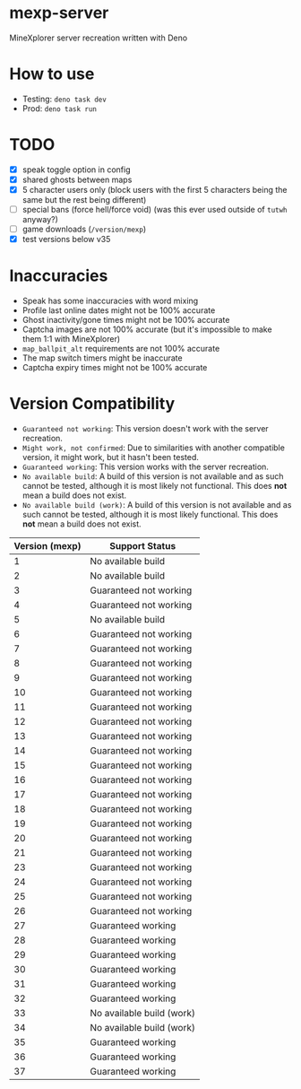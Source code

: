 # mexp-server
MineXplorer server recreation written with Deno

# How to use
- Testing: `deno task dev`
- Prod: `deno task run`

# TODO
- [x] speak toggle option in config
- [x] shared ghosts between maps
- [x] 5 character users only (block users with the first 5 characters being the same but the rest being different)
- [ ] special bans (force hell/force void) (was this ever used outside of `tutwh` anyway?)
- [ ] game downloads (`/version/mexp`)
- [x] test versions below v35

# Inaccuracies
- Speak has some inaccuracies with word mixing
- Profile last online dates might not be 100% accurate
- Ghost inactivity/gone times might not be 100% accurate
- Captcha images are not 100% accurate (but it's impossible to make them 1:1 with MineXplorer)
- `map_ballpit_alt` requirements are not 100% accurate
- The map switch timers might be inaccurate
- Captcha expiry times might not be 100% accurate

# Version Compatibility
* `Guaranteed not working`: This version doesn't work with the server recreation.
* `Might work, not confirmed`: Due to similarities with another compatible version, it might work, but it hasn't been tested.
* `Guaranteed working`: This version works with the server recreation.
* `No available build`: A build of this version is not available and as such cannot be tested, although it is most likely not functional. This does **not** mean a build does not exist.
* `No available build (work)`: A build of this version is not available and as such cannot be tested, although it is most likely functional. This does **not** mean a build does not exist.

| Version (mexp) | Support Status            |
| -------------- | ------------------------- |
| 1              | No available build        |
| 2              | No available build        |
| 3              | Guaranteed not working    |
| 4              | Guaranteed not working    |
| 5              | No available build        |
| 6              | Guaranteed not working    |
| 7              | Guaranteed not working    |
| 8              | Guaranteed not working    |
| 9              | Guaranteed not working    |
| 10             | Guaranteed not working    |
| 11             | Guaranteed not working    |
| 12             | Guaranteed not working    |
| 13             | Guaranteed not working    |
| 14             | Guaranteed not working    |
| 15             | Guaranteed not working    |
| 16             | Guaranteed not working    |
| 17             | Guaranteed not working    |
| 18             | Guaranteed not working    |
| 19             | Guaranteed not working    |
| 20             | Guaranteed not working    |
| 21             | Guaranteed not working    |
| 23             | Guaranteed not working    |
| 24             | Guaranteed not working    |
| 25             | Guaranteed not working    |
| 26             | Guaranteed not working    |
| 27             | Guaranteed working        |
| 28             | Guaranteed working        |
| 29             | Guaranteed working        |
| 30             | Guaranteed working        |
| 31             | Guaranteed working        |
| 32             | Guaranteed working        |
| 33             | No available build (work) |
| 34             | No available build (work) |
| 35             | Guaranteed working        |
| 36             | Guaranteed working        |
| 37             | Guaranteed working        |